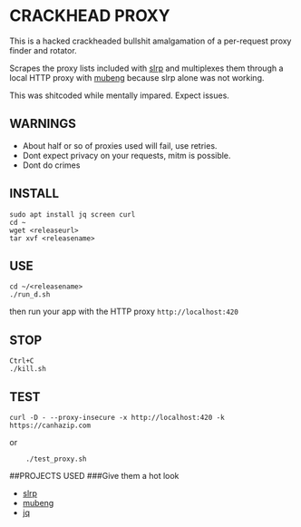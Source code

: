 # CRACKHEAD PROXY
This is a hacked crackheaded bullshit amalgamation of a per-request proxy finder and rotator. 

Scrapes the proxy lists included with [slrp](https://github.com/nfx/slrp) and multiplexes them through a local HTTP proxy with [mubeng](https://github.com/kitabisa/mubeng) because slrp alone was not working.

This was shitcoded while mentally impared. Expect issues.

## WARNINGS
* About half or so of proxies used will fail, use retries.
* Dont expect privacy on your requests, mitm is possible.
* Dont do crimes

## INSTALL
```
sudo apt install jq screen curl
cd ~
wget <releaseurl>
tar xvf <releasename>
```
## USE
```
cd ~/<releasename>
./run_d.sh
```
then run your app with the HTTP proxy `http://localhost:420`
## STOP
```
Ctrl+C
./kill.sh
```

## TEST
```
curl -D - --proxy-insecure -x http://localhost:420 -k https://canhazip.com
```
or
```
    ./test_proxy.sh
```


##PROJECTS USED
###Give them a hot look
* [slrp](https://github.com/nfx/slrp)
* [mubeng](https://github.com/kitabisa/mubeng)
* [jq](https://github.com/jqlang/jq)

